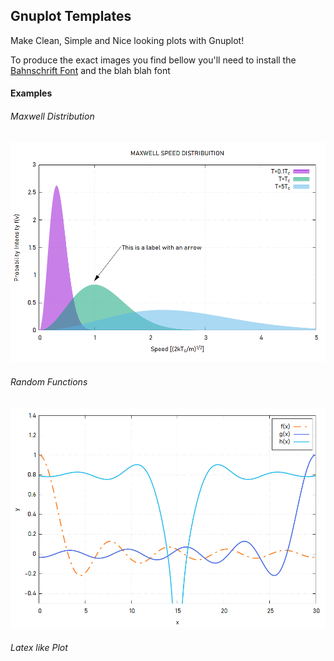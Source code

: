 ## Gnuplot Templates

Make Clean, Simple and Nice looking plots with Gnuplot!

To produce the exact images you find bellow you'll need to install the [Bahnschrift Font](https://www.cufonfonts.com/font/bahnschrift) and the blah blah font



#### Examples 

###### Maxwell Distribution

<img src="gnuplot_scripts/maxwell_distribuitions/simple_plot_template.png" style="zoom: 67%;" />

###### Random Functions

<img src="gnuplot_scripts/random_functions/simple_plot_template_2.png" style="zoom:67%;" />

###### Latex like Plot

